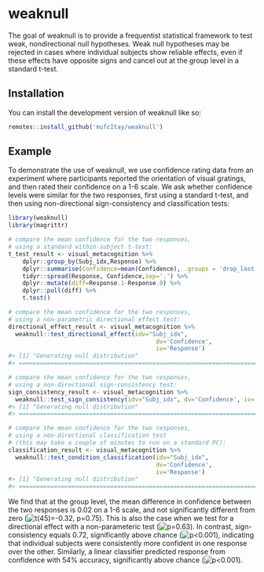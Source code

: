 
<!-- README.md is generated from README.Rmd. Please edit that file -->

# weaknull

<!-- badges: start -->
<!-- badges: end -->

The goal of weaknull is to provide a frequentist statistical framework
to test weak, nondirectional null hypotheses. Weak null hypotheses may
be rejected in cases where individual subjects show reliable effects,
even if these effects have opposite signs and cancel out at the group
level in a standard t-test.

## Installation

You can install the development version of weaknull like so:

``` r
remotes::install_github('mufcItay/weaknull')
```

## Example

To demonstrate the use of weaknull, we use confidence rating data from
an experiment where participants reported the orientation of visual
gratings, and then rated their confidence on a 1-6 scale. We ask whether
confidence levels were similar for the two responses, first using a
standard t-test, and then using non-directional sign-consistency and
classification tests:

``` r
library(weaknull)
library(magrittr)

# compare the mean confidence for the two responses, 
# using a standard within-subject t-test:
t_test_result <- visual_metacognition %>%
    dplyr::group_by(Subj_idx,Response) %>%
    dplyr::summarise(Confidence=mean(Confidence), .groups = 'drop_last') %>%
    tidyr::spread(Response, Confidence,sep='.') %>%
    dplyr::mutate(diff=Response.1-Response.0) %>%
    dplyr::pull(diff) %>%
    t.test()

# compare the mean confidence for the two responses, 
# using a non-parametric directional effect test: 
directional_effect_result <- visual_metacognition %>% 
  weaknull::test_directional_effect(idv="Subj_idx", 
                                          dv='Confidence', 
                                          iv='Response')
#> [1] "Generating null distribution"
#> ================================================================================

# compare the mean confidence for the two responses, 
# using a non-directional sign-consistency test:
sign_consistency_result <- visual_metacognition %>% 
  weaknull::test_sign_consistency(idv="Subj_idx", dv='Confidence', iv='Response')
#> [1] "Generating null distribution"
#> ================================================================================

# compare the mean confidence for the two responses, 
# using a non-directional classification test 
# (this may take a couple of minutes to run on a standard PC):
classification_result <- visual_metacognition %>% 
  weaknull::test_condition_classification(idv="Subj_idx", 
                                          dv='Confidence', 
                                          iv='Response')
#> [1] "Generating null distribution"
#> ================================================================================
```

We find that at the group level, the mean difference in confidence
between the two responses is 0.02 on a 1-6 scale, and not significantly
different from zero
(![t(45)=-0.32, p=0.75](https://latex.codecogs.com/png.image?%5Cdpi%7B110%7D&space;%5Cbg_white&space;t%2845%29%3D-0.32%2C%20p%3D0.75 "t(45)=-0.32, p=0.75")).
This is also the case when we test for a directional effect with a
non-parameteric test
(![p=0.63](https://latex.codecogs.com/png.image?%5Cdpi%7B110%7D&space;%5Cbg_white&space;p%3D0.63 "p=0.63")).
In contrast, sign-consistency equals 0.72, significantly above chance
(![p\<0.001](https://latex.codecogs.com/png.image?%5Cdpi%7B110%7D&space;%5Cbg_white&space;p%3C0.001 "p<0.001")),
indicating that individual subjects were consistently more confident in
one response over the other. Similarly, a linear classifier predicted
response from confidence with 54% accuracy, significantly above chance
(![p\<0.001](https://latex.codecogs.com/png.image?%5Cdpi%7B110%7D&space;%5Cbg_white&space;p%3C0.001 "p<0.001")).
